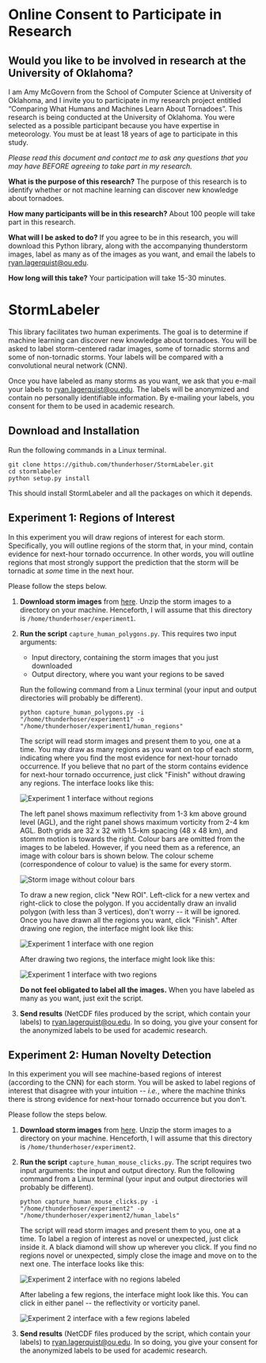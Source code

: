 # Online Consent to Participate in Research 

## Would you like to be involved in research at the University of Oklahoma?

I am Amy McGovern from the School of Computer Science at University of Oklahoma, and I invite you to participate in my research project entitled “Comparing What Humans and Machines Learn About Tornadoes”. This research is being conducted at the University of Oklahoma. You were selected as a possible participant because you have expertise in meteorology. You must be at least 18 years of age to participate in this study.

<em>Please read this document and contact me to ask any questions that you may have BEFORE agreeing to take part in my research.</em>

**What is the purpose of this research?** The purpose of this research is to identify whether or not machine learning can discover new knowledge about tornadoes.

**How many participants will be in this research?** About 100 people will take part in this research.

**What will I be asked to do?** If you agree to be in this research, you will download this Python library, along with the accompanying thunderstorm images, label as many as of the images as you want, and email the labels to ryan.lagerquist@ou.edu.

**How long will this take?** Your participation will take 15-30 minutes.

# StormLabeler

This library facilitates two human experiments.  The goal is to determine if machine learning can discover new knowledge about tornadoes.  You will be asked to label storm-centered radar images, some of tornadic storms and some of non-tornadic storms.  Your labels will be compared with a convolutional neural network (CNN).

Once you have labeled as many storms as you want, we ask that you e-mail your labels to [ryan.lagerquist@ou.edu](mailto:ryan.lagerquist@ou.edu).  The labels will be anonymized and contain no personally identifiable information.  By e-mailing your labels, you consent for them to be used in academic research.

## Download and Installation

Run the following commands in a Linux terminal.

`git clone https://github.com/thunderhoser/StormLabeler.git` <br/>
`cd stormlabeler` <br/>
`python setup.py install` <br/>

This should install StormLabeler and all the packages on which it depends.

## Experiment 1: Regions of Interest

In this experiment you will draw regions of interest for each storm.  Specifically, you will outline regions of the storm that, in your mind, contain evidence for next-hour tornado occurrence.  In other words, you will outline regions that most strongly support the prediction that the storm will be tornadic at *some* time in the next hour.

Please follow the steps below.

 1. **Download storm images** from [here](https://drive.google.com/file/d/1KkjNFr6rTcwTJfbUMzKZhA74Ns7AS3Up/view?usp=sharing).  Unzip the storm images to a directory on your machine.  Henceforth, I will assume that this directory is `/home/thunderhoser/experiment1`.
 
 2. **Run the script** `capture_human_polygons.py`.  This requires two input arguments:
    - Input directory, containing the storm images that you just downloaded
    - Output directory, where you want your regions to be saved
    
    Run the following command from a Linux terminal (your input and output directories will probably be different).
    
    `python capture_human_polygons.py -i "/home/thunderhoser/experiment1" -o "/home/thunderhoser/experiment1/human_regions"`
    
    The script will read storm images and present them to you, one at a time.  You may draw as many regions as you want on top of each storm, indicating where you find the most evidence for next-hour tornado occurrence.  If you believe that no part of the storm contains evidence for next-hour tornado occurrence, just click "Finish" without drawing any regions.  The interface looks like this:
    
    ![Experiment 1 interface without regions](images/cam_screenshot01.png)
    
    The left panel shows maximum reflectivity from 1-3 km above ground level (AGL), and the right panel shows maximum vorticity from 2-4 km AGL.  Both grids are 32 x 32 with 1.5-km spacing (48 x 48 km), and stomrm motion is towards the right.  Colour bars are omitted from the images to be labeled.  However, if you need them as a reference, an image with colour bars is shown below.  The colour scheme (correspondence of colour to value) is the same for every storm.
    
    ![Storm image without colour bars](images/storm_image_with_colour_bars.png)
    
    To draw a new region, click "New ROI".  Left-click for a new vertex and right-click to close the polygon.  If you accidentally draw an invalid polygon (with less than 3 vertices), don't worry -- it will be ignored.  Once you have drawn all the regions you want, click "Finish".  After drawing one region, the interface might look like this:
    
    ![Experiment 1 interface with one region](images/cam_screenshot02.png)
    
    After drawing two regions, the interface might look like this:
    
    ![Experiment 1 interface with two regions](images/cam_screenshot03.png)
    
    **Do not feel obligated to label all the images.**  When you have labeled as many as you want, just exit the script.
    
 3. **Send results** (NetCDF files produced by the script, which contain your labels) to [ryan.lagerquist@ou.edu](mailto:ryan.lagerquist@ou.edu).  In so doing, you give your consent for the anonymized labels to be used for academic research.

## Experiment 2: Human Novelty Detection

In this experiment you will see machine-based regions of interest (according to the CNN) for each storm.  You will be asked to label regions of interest that disagree with your intuition -- *i.e.*, where the machine thinks there is strong evidence for next-hour tornado occurrence but you don't.

Please follow the steps below.

 1. **Download storm images** from [here](FOO).  Unzip the storm images to a directory on your machine.  Henceforth, I will assume that this directory is `/home/thunderhoser/experiment2`.
 
 2. **Run the script** `capture_human_mouse_clicks.py`.  The script requires two input arguments: the input and output directory.  Run the following command from a Linux terminal (your input and output directories will probably be different).
    
    `python capture_human_mouse_clicks.py -i "/home/thunderhoser/experiment2" -o "/home/thunderhoser/experiment2/human_labels"`
    
    The script will read storm images and present them to you, one at a time.  To label a region of interest as novel or unexpected, just click inside it.  A black diamond will show up wherever you click.  If you find no regions novel or unexpected, simply close the image and move on to the next one.  The interface looks like this:
    
    ![Experiment 2 interface with no regions labeled](images/nd_screenshot01.png)
    
    After labeling a few regions, the interface might look like this.  You can click in either panel -- the reflectivity or vorticity panel.
    
    ![Experiment 2 interface with a few regions labeled](images/nd_screenshot02.png)

 3. **Send results** (NetCDF files produced by the script, which contain your labels) to [ryan.lagerquist@ou.edu](mailto:ryan.lagerquist@ou.edu).  In so doing, you give your consent for the anonymized labels to be used for academic research.
